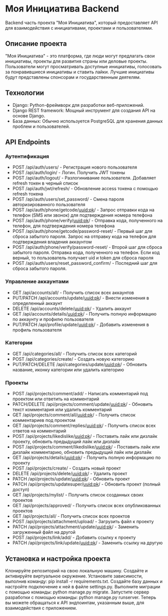 # Моя Инициатива Backend
Backend часть проекта "Моя Инициатива", который предоставляет API для взаимодействия с инициативами, проектами и пользователями.

## Описание проекта
"Моя Инициатива" - это платформа, где люди могут предлагать свои инициативы, проекты для развития страны или деловые проекты. Пользователи могут просматривать доступные инициативы, голосовать за понравившиеся инициативы и ставить лайки. Лучшие инициативы будут представлены спонсорам и государственным деятелям.

## Технологии
* Django: Python-фреймворк для разработки веб-приложений.
* Django REST framework: Мощный инструмент для создания API на основе Django.
* База данных: Обычно используется PostgreSQL для хранения данных проблем и пользователей.

## API Endpoints
### Аутентификация
* POST /api/auth/users/ - Регистрация нового пользователя
* POST /api/auth/login/ - Логин. Получить JWT токены
* POST /api/auth/logout/ - Разлогинивание пользователя. Добавляет refresh токен в черный список
* POST /api/auth/jwt/refresh/ - Обновление access токена с помощью refresh токена
* POST /api/auth/users/set_password/ - Смена пароля авторизированного пользователя
* POST /api/auth/phone/getcode/<uuid:pk>/ - Запрос отправки кода на телефон (SMS или звонок) для подтверждения номера телефона
* POST /api/auth/phone/verify/<uuid:pk>/ - Отправка кода, полученного на телефон, для подтверждения номера телефона
* POST /api/auth/phone/getcode/password-reset/ - Первый шаг для сброса забытого пароля. Запрос на отправку кода на телефон для подтверждения владения аккаунтом
* POST /api/auth/phone/verify/password-reset/ - Второй шаг для сброса забытого пароля. Отправка кода, полученного на телефон. Если код верный, то пользователь получает uid и token для сброса пароля
* POST /api/auth/users/reset_password_confirm/ - Последний шаг для сброса забытого пароля.
### Управление аккаунтами
* GET /api/accounts/all/ - Получить список всех аккаунтов
* PUT/PATCH /api/accounts/update/<uuid:pk>/ - Внести изменения в определенный аккаунт
* DELETE /api/accounts/delete/<uuid:pk>/ - Удалить аккаунт
* GET /api/accounts/details/<uuid:pk>/ - Получить полную информацию по аккаунту и профилю пользователя
* PUT/PATCH /api/profile/update/<uuid:pk>/ - Добавить изменения в профиль пользователя
### Категории
* GET /api/categories/all/ - Получить список всех категорий
* POST /api/categories/create/ - Создать новую категорию
* PUT/PATCH/DELETE /api/categories/update/<uuid:pk>/ - Обновить название, иконку категории или удалить категорию
### Проекты
* POST /api/projects/comment/add/ - Написать комментарий под проектом или ответить на комментарий
* PATCH/DELETE /api/projects/comment/update/<uuid:pk>/ - Обновить текст комментария или удалить комментарий
* GET /api/projects/comment/all/<uuid:pk>/ - Получить список комментариев под проектом
* GET /api/projects/comment/replies/<uuid:pk>/ - Получить список всех ответов на комментарий
* POST /api/projects/likedislike/<uuid:pk>/ - Поставить лайк или дизлайк проекту, обновить предыдущий лайк или дизлайк
* POST /api/projects/comment/likedislike/<uuid:pk>/ - Поставить лайк или дизлайк комментарию, обновить предыдущий лайк или дизлайк
* GET /api/projects/details/<uuid:pk>/ - Получить полную информацию по проекту
* POST /api/projects/create/ - Создать новый проект
* DELETE /api/projects/delete/<uuid:pk>/ - Удалить проект
* PATCH /api/projects/update/<uuid:pk>/ - Обновить проект
* PATCH /api/projects/updatesuper/<uuid:pk>/ - Обновить проект (полный доступ)
* GET /api/projects/mylist/ - Получить список созданных своих проектов
* GET /api/projects/approved/ - Получить список всех опубликованных проектов
* GET /api/projects/all/ - Получить список всех проектов
* POST /api/projects/attachment/upload/ - Загрузить файл к проекту
* PATCH /api/projects/attachment/update/<uuid:pk>/ - Заменить загруженный файл на другой
* POST /api/projects/link/add/ - Добавить ссылку к проекту
* PATCH /api/projects/link/update/<uuid:pk>/ - Заменить ссылку на другую

## Установка и настройка проекта
Клонируйте репозиторий на свою локальную машину.
Создайте и активируйте виртуальное окружение.
Установите зависимости, выполнив команду: pip install -r requirements.txt.
Создайте базу данных и настройте подключение к ней в файле settings.py.
Выполните миграции с помощью команды: python manage.py migrate.
Запустите сервер разработки с помощью команды: python manage.py runserver.
Теперь вы можете обращаться к API эндпоинтам, указанным выше, для взаимодействия с приложением.